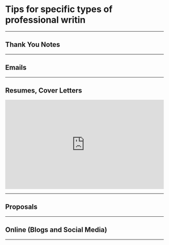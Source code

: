 # Tips for specific types of professional writin

---

## Thank You Notes

---

## Emails

---

## Resumes, Cover Letters

<div style="position: relative; padding-bottom: 56.25%; height: 0;"><iframe src="https://www.youtube.com/embed/E6gOhnnQbfg" title="YouTube video player" frameborder="0" allow="accelerometer; autoplay; clipboard-write; encrypted-media; gyroscope; picture-in-picture" allowfullscreen style="position: absolute; top: 0; left: 0; width: 100%; height: 100%;"></iframe></div>

---

## Proposals

---

## Online (Blogs and Social Media)

---